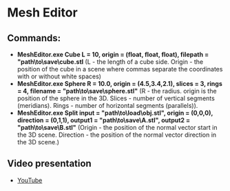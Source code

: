 # Mesh Editor
## Commands:
* **MeshEditor.exe Cube L = 10, origin = (float, float, float), filepath = "path\to\save\cube.stl**
  (L - the length of a cube side. Origin - the position of the cube in a scene where commas separate the
   coordinates with or without white spaces)
* **MeshEditor.exe Sphere R = 10.0, origin = (4.5,3.4,2.1), slices = 3, rings = 4, filename = "path\to\save\sphere.stl"** (R - the radius.
origin is the position of the sphere in the 3D. Slices - number of vertical segments (meridians). Rings - number of horizontal segments (parallels)).
* **MeshEditor.exe Split input = "path\to\load\obj.stl", origin = (0,0,0), direction = (0,1,1), output1 = "path\to\save\A.stl", output2 = "path\to\save\B.stl"** (Origin - the position of the normal vector start in the 3D scene. Direction - the position of the normal vector direction in the 3D scene.)

## Video presentation
* [YouTube](https://www.youtube.com/watch?v=j8Zy0SlBD5U)
